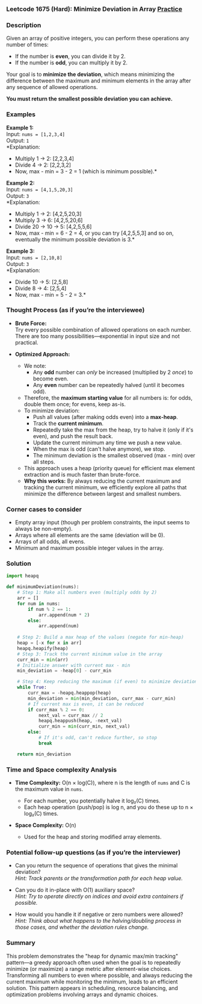 ### Leetcode 1675 (Hard): Minimize Deviation in Array [Practice](https://leetcode.com/problems/minimize-deviation-in-array)

### Description  
Given an array of positive integers, you can perform these operations any number of times:
- If the number is **even**, you can divide it by 2.
- If the number is **odd**, you can multiply it by 2.

Your goal is to **minimize the deviation**, which means minimizing the difference between the maximum and minimum elements in the array after any sequence of allowed operations.

**You must return the smallest possible deviation you can achieve.**

### Examples  

**Example 1:**  
Input: `nums = [1,2,3,4]`  
Output: `1`  
*Explanation:  
- Multiply 1 → 2: [2,2,3,4]  
- Divide 4 → 2: [2,2,3,2]  
- Now, max - min = 3 - 2 = 1 (which is minimum possible).*

**Example 2:**  
Input: `nums = [4,1,5,20,3]`  
Output: `3`  
*Explanation:  
- Multiply 1 → 2: [4,2,5,20,3]  
- Multiply 3 → 6: [4,2,5,20,6]  
- Divide 20 → 10 → 5: [4,2,5,5,6]  
- Now, max - min = 6 - 2 = 4, or you can try [4,2,5,5,3] and so on, eventually the minimum possible deviation is 3.*

**Example 3:**  
Input: `nums = [2,10,8]`  
Output: `3`  
*Explanation:  
- Divide 10 → 5: [2,5,8]  
- Divide 8 → 4: [2,5,4]  
- Now, max - min = 5 - 2 = 3.*

### Thought Process (as if you’re the interviewee)  
- **Brute Force:**  
  Try every possible combination of allowed operations on each number. There are too many possibilities—exponential in input size and not practical.

- **Optimized Approach:**  
  - We note:
    - Any **odd** number can *only* be increased (multiplied by 2 *once*) to become even.
    - Any **even** number can be repeatedly halved (until it becomes odd).
  - Therefore, the **maximum starting value** for all numbers is: for odds, double them once; for evens, keep as-is.
  - To minimize deviation:
    - Push all values (after making odds even) into a **max-heap**.
    - Track the **current minimum**.
    - Repeatedly take the max from the heap, try to halve it (only if it's even), and push the result back.
    - Update the current minimum any time we push a new value.
    - When the max is odd (can't halve anymore), we stop.
    - The minimum deviation is the smallest observed (max - min) over all steps.
  - This approach uses a heap (priority queue) for efficient max element extraction and is much faster than brute-force.
  - **Why this works:** By always reducing the current maximum and tracking the current minimum, we efficiently explore all paths that minimize the difference between largest and smallest numbers.

### Corner cases to consider  
- Empty array input (though per problem constraints, the input seems to always be non-empty).
- Arrays where all elements are the same (deviation will be 0).
- Arrays of all odds, all evens.
- Minimum and maximum possible integer values in the array.

### Solution

```python
import heapq

def minimumDeviation(nums):
    # Step 1: Make all numbers even (multiply odds by 2)
    arr = []
    for num in nums:
        if num % 2 == 1:
            arr.append(num * 2)
        else:
            arr.append(num)
            
    # Step 2: Build a max heap of the values (negate for min-heap)
    heap = [-x for x in arr]
    heapq.heapify(heap)
    # Step 3: Track the current minimum value in the array
    curr_min = min(arr)
    # Initialize answer with current max - min
    min_deviation = -heap[0] - curr_min

    # Step 4: Keep reducing the maximum (if even) to minimize deviation
    while True:
        curr_max = -heapq.heappop(heap)
        min_deviation = min(min_deviation, curr_max - curr_min)
        # If current max is even, it can be reduced
        if curr_max % 2 == 0:
            next_val = curr_max // 2
            heapq.heappush(heap, -next_val)
            curr_min = min(curr_min, next_val)
        else:
            # If it's odd, can't reduce further, so stop
            break

    return min_deviation
```

### Time and Space complexity Analysis  

- **Time Complexity:** O(n × log(C)), where n is the length of `nums` and C is the maximum value in `nums`.
  - For each number, you potentially halve it log₂(C) times.
  - Each heap operation (push/pop) is log n, and you do these up to n × log₂(C) times.

- **Space Complexity:** O(n)
  - Used for the heap and storing modified array elements.

### Potential follow-up questions (as if you’re the interviewer)  

- Can you return the sequence of operations that gives the minimal deviation?  
  *Hint: Track parents or the transformation path for each heap value.*

- Can you do it in-place with O(1) auxiliary space?  
  *Hint: Try to operate directly on indices and avoid extra containers if possible.*

- How would you handle it if negative or zero numbers were allowed?  
  *Hint: Think about what happens to the halving/doubling process in those cases, and whether the deviation rules change.*

### Summary
This problem demonstrates the "heap for dynamic max/min tracking" pattern—a greedy approach often used when the goal is to repeatedly minimize (or maximize) a range metric after element-wise choices. Transforming all numbers to even where possible, and always reducing the current maximum while monitoring the minimum, leads to an efficient solution. This pattern appears in scheduling, resource balancing, and optimization problems involving arrays and dynamic choices.